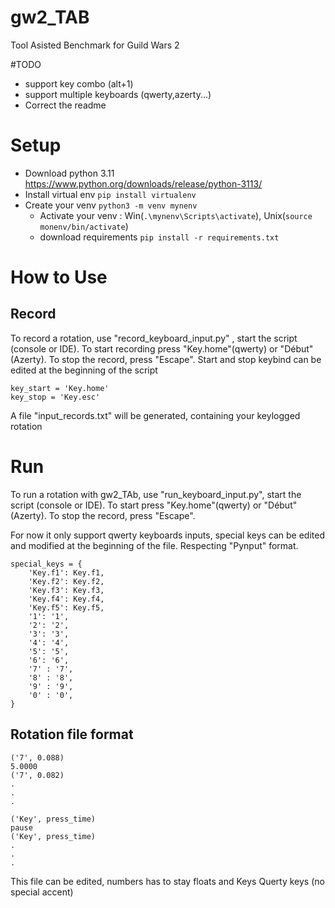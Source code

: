 # gw2_TAB
Tool Asisted Benchmark for Guild Wars 2

#TODO
- support key combo (alt+1)
- support multiple keyboards (qwerty,azerty...)
- Correct the readme

# Setup 
- Download python 3.11 https://www.python.org/downloads/release/python-3113/
- Install virtual env ```pip install virtualenv```
- Create your venv ```python3 -m venv mynenv```
  - Activate your venv : Win(```.\mynenv\Scripts\activate```), Unix(```source monenv/bin/activate```)
  - download requirements ```pip install -r requirements.txt```

# How to Use

## Record
To record a rotation, use "record_keyboard_input.py" , start the script (console or IDE). To start recording press "Key.home"(qwerty) or "Début"(Azerty). To stop the record, press "Escape".
Start and stop keybind can be edited at the beginning of the script 
```
key_start = 'Key.home'
key_stop = 'Key.esc'
```

A file "input_records.txt" will be generated, containing your keylogged rotation

# Run

To run a rotation with gw2_TAb, use "run_keyboard_input.py", start the script (console or IDE). To start press "Key.home"(qwerty) or "Début"(Azerty). To stop the record, press "Escape".

For now it only support qwerty keyboards inputs, special keys can be edited and modified at the beginning of the file. Respecting "Pynput" format.

```
special_keys = {
    'Key.f1': Key.f1,
    'Key.f2': Key.f2,
    'Key.f3': Key.f3,
    'Key.f4': Key.f4,
    'Key.f5': Key.f5,
    '1': '1',
    '2': '2',
    '3': '3',
    '4': '4',
    '5': '5',
    '6': '6',
    '7' : '7',
    '8' : '8',
    '9' : '9',
    '0' : '0',
}
```

## Rotation file format

```
('7', 0.088) 
5.0000
('7', 0.082)
.
.
.
```
```
('Key', press_time)
pause
('Key', press_time)
.
.
.
```

This file can be edited, numbers has to stay floats and Keys Querty keys (no special accent)


